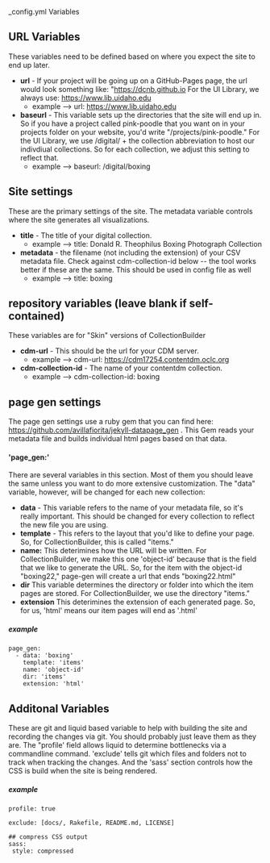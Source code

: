 _config.yml Variables 


## URL Variables

These variables need to be defined based on where you expect the site to end up later. 

- **url** - If your project will be going up on a GitHub-Pages page, the url would look something like: "https://dcnb.github.io For the UI Library, we always use:  https://www.lib.uidaho.edu
    - example --> url: https://www.lib.uidaho.edu
- **baseurl** - This variable sets up the directories that the site will end up in. So if you have a project called pink-poodle that you want on in your projects folder on your website, you'd write "/projects/pink-poodle." For the UI Library, we use /digital/ + the collection abbreviation to host our indivdiual collections. So for each collection, we adjust this setting to reflect that. 
    - example --> baseurl: /digital/boxing 


## Site settings
These are the primary settings of the site. The metadata variable controls where the site generates all visualizations. 

- **title** - The title of your digital collection.
	- example --> title: Donald R. Theophilus Boxing Photograph Collection
- **metadata** - the filename (not including the extension) of your CSV metadata file. Check against cdm-collection-id below -- the tool works better if these are the same. This should be used in config file as well
	- example --> title: boxing

## repository variables (leave blank if self-contained)
These variables are for "Skin" versions of CollectionBuilder

- **cdm-url** - This should be the url for your CDM server. 
    - example --> cdm-url: https://cdm17254.contentdm.oclc.org
- **cdm-collection-id** - The name of your contentdm collection.    
    - example --> cdm-collection-id: boxing 



## page gen settings 
The page gen settings use a ruby gem that you can find here: <https://github.com/avillafiorita/jekyll-datapage_gen>	. This Gem reads your metadata file and builds individual html pages based on that data. 

#### 'page_gen:'
There are several variables in this section. Most of them you should leave the same unless you want to do more extensive customization. The "data" variable, however, will be changed for each new collection: 

- **data** - This variable refers to the name of your metadata file, so it's really important. This should be changed for every collection to reflect the new file you are using. 
- **template** - This refers to the layout that you'd like to define your page. So, for CollectionBuilder, this is called "items."
- **name:** This deterimines how the URL will be written. For CollectionBuilder, we make this one 'object-id' because that is the field that we like to generate the URL. So, for the item with the object-id "boxing22," page-gen will create a url that ends "boxing22.html"
- **dir** This variable determines the directory or folder into which the item pages are stored. For CollectionBuilder, we use the directory "items."
- **extension** This deterimines the extension of each generated page. So, for us, 'html' means our item pages will end as '.html' 

##### example
	page_gen:
	  - data: 'boxing'
	    template: 'items'
	    name: 'object-id'
	    dir: 'items'
	    extension: 'html'   

## Additonal Variables

These are git and liquid based variable to help with building the site and recording the changes via git. You should probably just leave them as they are. The "profile' field allows liquid to determine bottlenecks via a commandline command. 'exclude' tells git which files and folders not to track when tracking the changes. And the 'sass' section controls how the CSS is build when the site is being rendered. 

##### example
	profile: true
	
    exclude: [docs/, Rakefile, README.md, LICENSE]

	## compress CSS output
	sass:
	 style: compressed
